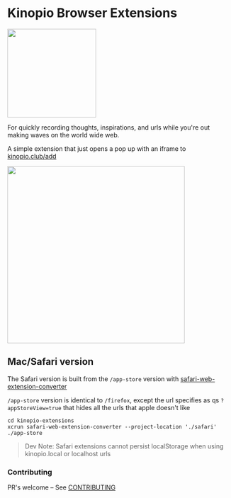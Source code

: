 # Kinopio Browser Extensions

<img src="https://us-east-1.linodeobjects.com/kinopio-uploads/DBu2iN5CC5i5f4VOqB2lI/SPPOKY-WITCH.png" width="200">

For quickly recording thoughts, inspirations, and urls while you're out making waves on the world wide web.

A simple extension that just opens a pop up with an iframe to [kinopio.club/add](https://kinopio.club/add)

<img src="https://us-east-1.linodeobjects.com/kinopio-uploads/dPFZjLqbKUlz3Ooa9BviV/safari-extension-beta-cropped.gif" width="400" />

## Mac/Safari version

The Safari version is built from the `/app-store` version with [safari-web-extension-converter](https://developer.apple.com/documentation/safariservices/safari_web_extensions/converting_a_web_extension_for_safari)

`/app-store` version is identical to `/firefox`, except the url specifies as qs `?appStoreView=true` that hides all the urls that apple doesn't like

```
cd kinopio-extensions
xcrun safari-web-extension-converter --project-location './safari' ./app-store
```

> Dev Note: Safari extensions cannot persist localStorage when using kinopio.local or localhost urls

### Contributing

PR's welcome – See [CONTRIBUTING](CONTRIBUTING.md)

